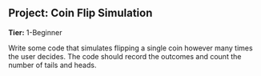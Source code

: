 ## Project: Coin Flip Simulation

**Tier:** 1-Beginner

Write some code that simulates flipping a single coin however many times the user decides. 
The code should record the outcomes and count the number of tails and heads.
